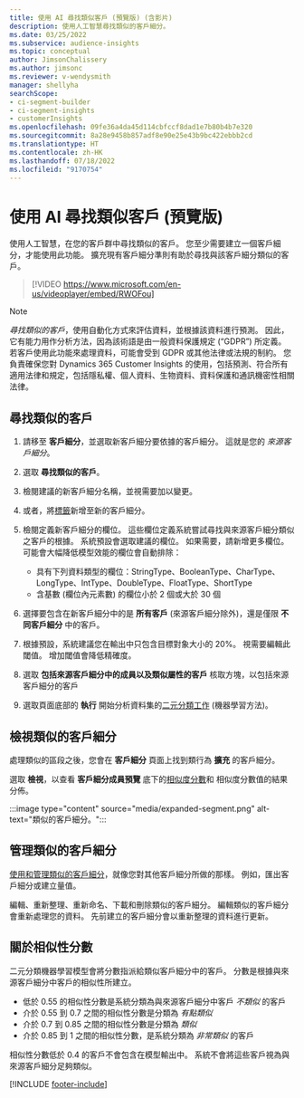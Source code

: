 ```yaml
---
title: 使用 AI 尋找類似客戶 (預覽版) (含影片)
description: 使用人工智慧尋找類似的客戶細分。
ms.date: 03/25/2022
ms.subservice: audience-insights
ms.topic: conceptual
author: JimsonChalissery
ms.author: jimsonc
ms.reviewer: v-wendysmith
manager: shellyha
searchScope:
- ci-segment-builder
- ci-segment-insights
- customerInsights
ms.openlocfilehash: 09fe36a4da45d114cbfccf8dad1e7b80b4b7e320
ms.sourcegitcommit: 8a28e9458b857adf8e90e25e43b9bc422ebbb2cd
ms.translationtype: HT
ms.contentlocale: zh-HK
ms.lasthandoff: 07/18/2022
ms.locfileid: "9170754"
---
```

# <a name="find-similar-customers-with-ai-preview"></a>使用 AI 尋找類似客戶 (預覽版)

使用人工智慧，在您的客戶群中尋找類似的客戶。 您至少需要建立一個客戶細分，才能使用此功能。 擴充現有客戶細分準則有助於尋找與該客戶細分類似的客戶。

> [!VIDEO https://www.microsoft.com/en-us/videoplayer/embed/RWOFou]

> [!NOTE]
> *尋找類似的客戶*，使用自動化方式來評估資料，並根據該資料進行預測。 因此，它有能力用作分析方法，因為該術語是由一般資料保護規定 (“GDPR”) 所定義。 若客戶使用此功能來處理資料，可能會受到 GDPR 或其他法律或法規的制約。 您負責確保您對 Dynamics 365 Customer Insights 的使用，包括預測、符合所有適用法律和規定，包括隱私權、個人資料、生物資料、資料保護和通訊機密性相關法律。

## <a name="find-similar-customers"></a>尋找類似的客戶

1. 請移至 **客戶細分**，並選取新客戶細分要依據的客戶細分。 這就是您的 *來源客戶細分*。

1. 選取 **尋找類似的客戶**。

1. 檢閱建議的新客戶細分名稱，並視需要加以變更。

1. 或者，將[標籤](work-with-tags-columns.md#manage-tags)新增至新的客戶細分。

1. 檢閱定義新客戶細分的欄位。 這些欄位定義系統嘗試尋找與來源客戶細分類似之客戶的根據。 系統預設會選取建議的欄位。 如果需要，請新增更多欄位。
  可能會大幅降低模型效能的欄位會自動排除：
  
   - 具有下列資料類型的欄位：StringType、BooleanType、CharType、LongType、IntType、DoubleType、FloatType、ShortType
   - 含基數 (欄位內元素數) 的欄位小於 2 個或大於 30 個

1. 選擇要包含在新客戶細分中的是 **所有客戶** (來源客戶細分除外)，還是僅限 **不同客戶細分** 中的客戶。

1. 根據預設，系統建議您在輸出中只包含目標對象大小的 20%。 視需要編輯此閾值。 增加閾值會降低精確度。

1. 選取 **包括來源客戶細分中的成員以及類似屬性的客戶** 核取方塊，以包括來源客戶細分的客戶

1. 選取頁面底部的 **執行** 開始分析資料集的[二元分類工作](#about-similarity-scores) (機器學習方法)。

## <a name="view-the-similar-segment"></a>檢視類似的客戶細分

處理類似的區段之後，您會在 **客戶細分** 頁面上找到類行為 **擴充** 的客戶細分。

選取 **檢視**，以查看 **客戶細分成員預覽** 底下的[相似度分數](#about-similarity-scores)和 相似度分數值的結果分佈。

:::image type="content" source="media/expanded-segment.png" alt-text="類似的客戶細分。":::

## <a name="manage-a-similar-segment"></a>管理類似的客戶細分

[使用和管理類似的客戶細分](segments.md#manage-existing-segments)，就像您對其他客戶細分所做的那樣。 例如，匯出客戶細分或建立量值。

編輯、重新整理、重新命名、下載和刪除類似的客戶細分。 編輯類似的客戶細分會重新處理您的資料。 先前建立的客戶細分會以重新整理的資料進行更新。

## <a name="about-similarity-scores"></a>關於相似性分數

二元分類機器學習模型會將分數指派給類似客戶細分中的客戶。 分數是根據與來源客戶細分中客戶的相似性所建立。

- 低於 0.55 的相似性分數是系統分類為與來源客戶細分中客戶 *不類似* 的客戶
- 介於 0.55 到 0.7 之間的相似性分數是分類為 *有點類似*
- 介於 0.7 到 0.85 之間的相似性分數是分類為 *類似*
- 介於 0.85 到 1 之間的相似性分數，是系統分類為 *非常類似* 的客戶

相似性分數低於 0.4 的客戶不會包含在模型輸出中。 系統不會將這些客戶視為與來源客戶細分足夠類似。

[!INCLUDE [footer-include](includes/footer-banner.md)]
